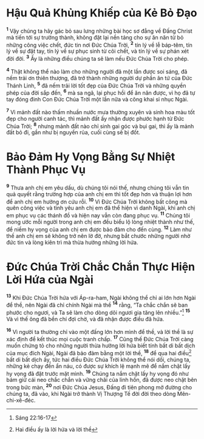 # Hậu Quả Khủng Khiếp của Kẻ Bỏ Đạo
<sup><b>1</b></sup> Vậy chúng ta hãy gác bỏ sau lưng những bài học sơ đẳng về Đấng Christ mà tiến tới sự trưởng thành, không đặt lại nền tảng cho sự ăn năn từ bỏ những công việc chết, đức tin nơi Đức Chúa Trời, <sup><b>2</b></sup> tín lý về lễ báp-têm, tín lý về sự đặt tay, tín lý về sự phục sinh từ cõi chết, và tín lý về sự phán xét đời đời. <sup><b>3</b></sup> Ấy là những điều chúng ta sẽ làm nếu Đức Chúa Trời cho phép.

<sup><b>4</b></sup> Thật không thể nào làm cho những người đã một lần được soi sáng, đã nếm trải ơn thiên thượng, đã trở thành những người dự phần ân tứ của Đức Thánh Linh, <sup><b>5</b></sup> đã nếm trải lời tốt đẹp của Đức Chúa Trời và những quyền phép của đời sắp đến, <sup><b>6</b></sup> mà sa ngã, lại phục hồi để ăn năn được, vì họ đã tự tay đóng đinh Con Đức Chúa Trời một lần nữa và công khai sỉ nhục Ngài.

<sup><b>7</b></sup> Vì mảnh đất nào thấm nhuần nước mưa thường xuyên và sinh hoa màu tốt đẹp cho người canh tác, thì mảnh đất ấy nhận được phước hạnh từ Đức Chúa Trời; <sup><b>8</b></sup> nhưng mảnh đất nào chỉ sinh gai góc và bụi gai, thì ấy là mảnh đất bỏ đi, gần như bị nguyền rủa, cuối cùng sẽ bị đốt.


# Bảo Đảm Hy Vọng Bằng Sự Nhiệt Thành Phục Vụ
<sup><b>9</b></sup> Thưa anh chị em yêu dấu, dù chúng tôi nói thế, nhưng chúng tôi vẫn tin quả quyết rằng trường hợp của anh chị em thì tốt đẹp hơn và thuận lợi hơn để anh chị em hưởng ơn cứu rỗi. <sup><b>10</b></sup> Vì Đức Chúa Trời không bất công mà quên công việc và tình yêu anh chị em đã thể hiện vì danh Ngài, khi anh chị em phục vụ các thánh đồ và hiện nay vẫn còn đang phục vụ. <sup><b>11</b></sup> Chúng tôi mong ước mỗi người trong anh chị em đều biểu lộ lòng nhiệt thành như thế, để niềm hy vọng của anh chị em được bảo đảm cho đến cùng. <sup><b>12</b></sup> Làm như thế anh chị em sẽ không trở nên lờ đờ, nhưng bắt chước những người nhờ đức tin và lòng kiên trì mà thừa hưởng những lời hứa.


# Đức Chúa Trời Chắc Chắn Thực Hiện Lời Hứa của Ngài
<sup><b>13</b></sup> Khi Đức Chúa Trời hứa với Áp-ra-ham, Ngài không thể chỉ ai lớn hơn Ngài để thề, nên Ngài đã chỉ chính Ngài mà thề <sup><b>14</b></sup> rằng, “Ta chắc chắn sẽ ban phước cho ngươi, và Ta sẽ làm cho dòng dõi ngươi gia tăng lên nhiều.”[^1-ea807ff7-1bbb-4be0-bb16-607ddcee578d] <sup><b>15</b></sup> Và vì thế ông đã bền chí đợi chờ, và đã nhận được điều đã hứa.

<sup><b>16</b></sup> Vì người ta thường chỉ vào một đấng lớn hơn mình để thề, và lời thề là sự xác định để kết thúc mọi cuộc tranh chấp. <sup><b>17</b></sup> Cũng thế Đức Chúa Trời càng muốn chứng tỏ cho những người thừa hưởng lời hứa biết tính bất di bất dịch của mục đích Ngài, Ngài đã bảo đảm bằng một lời thề, <sup><b>18</b></sup> để qua hai điều[^2-ea807ff7-1bbb-4be0-bb16-607ddcee578d] bất di bất dịch ấy, tức hai điều Đức Chúa Trời không thể nói dối, chúng ta, những kẻ chạy đến ẩn náu, có được sự khích lệ mạnh mẽ để nắm chặt lấy hy vọng đã đặt trước mặt mình. <sup><b>19</b></sup> Chúng ta nắm chặt lấy hy vọng đó như bám giữ cái neo chắc chắn và vững chãi của linh hồn, đã được neo chặt bên trong bức màn, <sup><b>20</b></sup> nơi Đức Chúa Jesus, Đấng đi tiên phong mở đường cho chúng ta, đã vào, khi Ngài trở thành Vị Thượng Tế đời đời theo dòng Mên-chi-xê-đéc.

[^1-ea807ff7-1bbb-4be0-bb16-607ddcee578d]: Sáng 22:16-17
[^2-ea807ff7-1bbb-4be0-bb16-607ddcee578d]: Hai điều ấy là lời hứa và lời thề